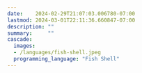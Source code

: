 ```yaml
---
date:    2024-02-29T21:07:03.006780-07:00
lastmod: 2024-03-01T22:11:36.660847-07:00
description: ""
summary:     ""
cascade:
  images:
  - /languages/fish-shell.jpeg
  programming_language: "Fish Shell"
---
```

